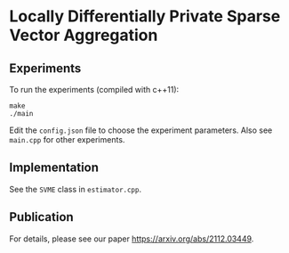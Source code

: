 # Locally Differentially Private Sparse Vector Aggregation

Experiments
----
To run the experiments (compiled with c++11): 

```
make
./main
```

Edit the ``config.json`` file to choose the experiment parameters. Also see ``main.cpp`` for other experiments.

Implementation
---
See the ``SVME`` class in ``estimator.cpp``. 

Publication
---

For details, please see our paper https://arxiv.org/abs/2112.03449.
